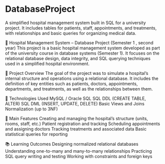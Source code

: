 # DatabaseProject
A simplified hospital management system built in SQL for a university project. It includes tables for patients, staff, appointments, and treatments, with relationships and basic queries for organizing medical data.

🏥 Hospital Management System – Database Project (Semester 1 , second year)
This project is a basic hospital management system developed as part of the university course in database systems (Semester 1). It focuses on the relational database design, data integrity, and SQL querying techniques used in a simplified hospital environment.

📌 Project Overview
The goal of the project was to simulate a hospital’s internal structure and operations using a relational database. It includes the definition of key entities such as patients, doctors, appointments, departments, and treatments, as well as the relationships between them.

💾 Technologies Used
MySQL / Oracle SQL
SQL DDL (CREATE TABLE, ALTER)
SQL DML (INSERT, UPDATE, DELETE)
Basic Views and Joins
Normalization (up to 3NF)

🧩 Main Features
Creating and managing the hospital’s structure (units, rooms, staff, etc.)
Patient registration and tracking
Scheduling appointments and assigning doctors
Tracking treatments and associated data
Basic statistical queries for reporting

📚 Learning Outcomes
Designing normalized relational databases
Understanding one-to-many and many-to-many relationships
Practicing SQL query writing and testing
Working with constraints and foreign keys

